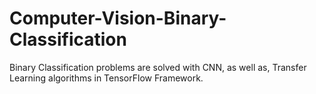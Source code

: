 # Computer-Vision-Binary-Classification
Binary Classification problems are solved with CNN, as well as, Transfer Learning algorithms in TensorFlow Framework.
